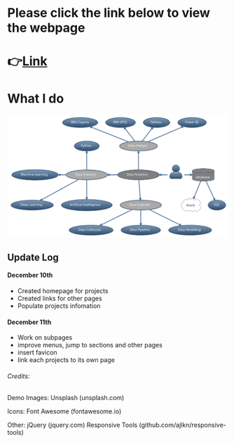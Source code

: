 # Please click the link below to view the webpage

# 👉[Link](http://gaoqian310.github.io)

# What I do
![What I do](./what_I%20_do.svg)

## Update Log

#### December 10th

- Created homepage for projects
- Created links for other pages
- Populate projects infomation

#### December 11th

- Work on subpages
- improve menus, jump to sections and other pages
- insert favicon
- link each projects to its own page



###### Credits:
Demo Images: 
Unsplash (unsplash.com)

Icons: 
Font Awesome (fontawesome.io) 

Other: 
jQuery (jquery.com) 
Responsive Tools (github.com/ajlkn/responsive-tools)
